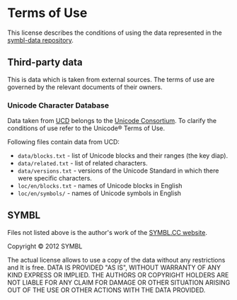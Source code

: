 # Terms of Use

This license describes the conditions of using the data represented in the [symbl-data repository](https://github.com/unicode-table/symbl-data).

## Third-party data

This is data which is taken from external sources. 
The terms of use are governed by the relevant documents of their owners.

### Unicode Character Database

Data taken from [UCD](http://unicode.org/ucd/) belongs to the [Unicode Consortium](http://www.unicode.org/). 
To clarify the conditions of use refer to the Unicode® Terms of Use.

Following files contain data from UCD:

* `data/blocks.txt` - list of Unicode blocks and their ranges (the key diap).
* `data/related.txt` - list of related characters.
* `data/versions.txt` - versions of the Unicode Standard in which there were specific characters.
* `loc/en/blocks.txt` - names of Unicode blocks in English
* `loc/en/symbols/` - names of Unicode symbols in English

## SYMBL

Files not listed above is the author's work of the [SYMBL.CC website](https://symbl.cc/).

Copyright © 2012 SYMBL

The actual license allows to use a copy of the data without any restrictions and It is free.
DATA IS PROVIDED "AS IS", WITHOUT WARRANTY OF ANY KIND EXPRESS OR IMPLIED. 
THE AUTHORS OR COPYRIGHT HOLDERS ARE NOT LIABLE FOR ANY CLAIM FOR DAMAGE OR OTHER SITUATION ARISING OUT OF THE USE OR OTHER ACTIONS WITH THE DATA PROVIDED.

